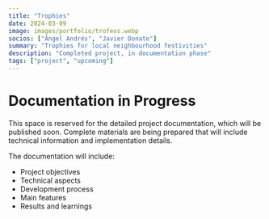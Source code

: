 ```yaml
---
title: "Trophies"
date: 2024-03-09
image: images/portfolio/trofeos.webp
socios: ["Ángel Andrés", "Javier Donate"]
summary: "Trophies for local neighbourhood festivities"
description: "Completed project, in documentation phase"
tags: ["project", "upcoming"]
---
```


# Documentation in Progress

This space is reserved for the detailed project documentation, which will be published soon. Complete materials are being prepared that will include technical information and implementation details.

The documentation will include:
- Project objectives
- Technical aspects
- Development process
- Main features
- Results and learnings